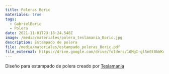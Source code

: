 ```yaml
---
title: Poleras Boric
materiales: true
tags:
  - GabrielBoric
  - Polera
date: 2021-11-01T23:18:24.548Z
image: /media/materiales/polera_teslamania_Boric.jpg
description: Estampado de polera
file: /media/materiales/estampado_poleras_Boric.pdf
file_external: https://drive.google.com/drive/folders/10MgI-gl5n0t8kWKcp05PaleIv-08i3Rr
---
```

<!--StartFragment-->

Diseño para estampado de polera creado por [Teslamania](https://www.instagram.com/teslamaniaestampados/?hl=es-la)

<!--EndFragment-->
